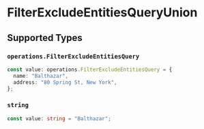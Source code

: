 # FilterExcludeEntitiesQueryUnion


## Supported Types

### `operations.FilterExcludeEntitiesQuery`

```typescript
const value: operations.FilterExcludeEntitiesQuery = {
  name: "Balthazar",
  address: "80 Spring St, New York",
};
```

### `string`

```typescript
const value: string = "Balthazar";
```

